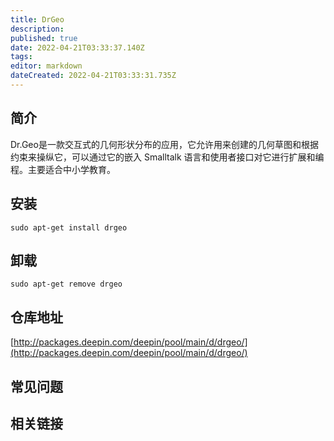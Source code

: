 ```yaml
---
title: DrGeo
description: 
published: true
date: 2022-04-21T03:33:37.140Z
tags: 
editor: markdown
dateCreated: 2022-04-21T03:33:31.735Z
---
```


## 简介

Dr.Geo是一款交互式的几何形状分布的应用，它允许用来创建的几何草图和根据约束来操纵它，可以通过它的嵌入 Smalltalk 语言和使用者接口对它进行扩展和编程。主要适合中小学教育。

## 安装

`sudo apt-get install drgeo`

## 卸载

`sudo apt-get remove drgeo`

## 仓库地址

[http://packages.deepin.com/deepin/pool/main/d/drgeo/](http://packages.deepin.com/deepin/pool/main/d/drgeo/)


## 常见问题


## 相关链接